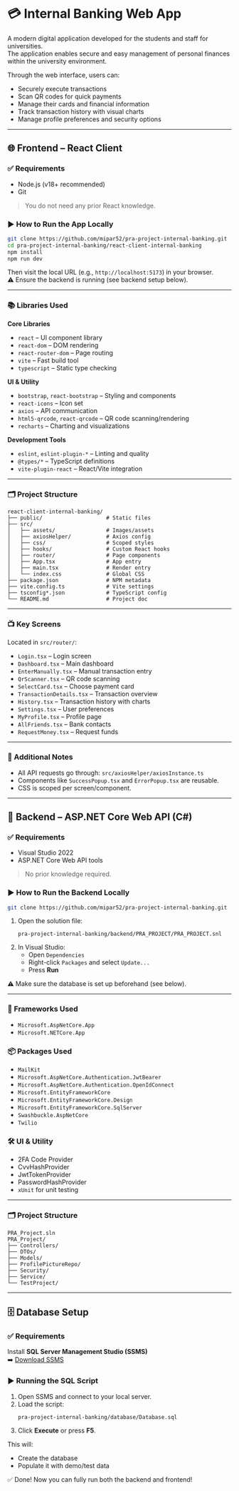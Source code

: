 # 💳 Internal Banking Web App

A modern digital application developed for the students and staff for universities.  
The application enables secure and easy management of personal finances within the university environment.

Through the web interface, users can:

- Securely execute transactions
- Scan QR codes for quick payments
- Manage their cards and financial information
- Track transaction history with visual charts
- Manage profile preferences and security options

---

## 🌐 Frontend – React Client

### ✅ Requirements

- Node.js (v18+ recommended)
- Git

> You do not need any prior React knowledge.

### ▶️ How to Run the App Locally

```bash
git clone https://github.com/mipar52/pra-project-internal-banking.git
cd pra-project-internal-banking/react-client-internal-banking
npm install
npm run dev
```

Then visit the local URL (e.g., `http://localhost:5173`) in your browser.  
⚠️ Ensure the backend is running (see backend setup below).

---

### 📚 Libraries Used

**Core Libraries**

- `react` – UI component library
- `react-dom` – DOM rendering
- `react-router-dom` – Page routing
- `vite` – Fast build tool
- `typescript` – Static type checking

**UI & Utility**

- `bootstrap`, `react-bootstrap` – Styling and components
- `react-icons` – Icon set
- `axios` – API communication
- `html5-qrcode`, `react-qrcode` – QR code scanning/rendering
- `recharts` – Charting and visualizations

**Development Tools**

- `eslint`, `eslint-plugin-*` – Linting and quality
- `@types/*` – TypeScript definitions
- `vite-plugin-react` – React/Vite integration

---

### 🗂️ Project Structure

```plaintext
react-client-internal-banking/
├── public/                    # Static files
├── src/
│   ├── assets/                # Images/assets
│   ├── axiosHelper/           # Axios config
│   ├── css/                   # Scoped styles
│   ├── hooks/                 # Custom React hooks
│   ├── router/                # Page components
│   ├── App.tsx                # App entry
│   ├── main.tsx               # Render entry
│   └── index.css              # Global CSS
├── package.json               # NPM metadata
├── vite.config.ts             # Vite settings
├── tsconfig*.json             # TypeScript config
└── README.md                  # Project doc
```

---

### 📺 Key Screens

Located in `src/router/`:

- `Login.tsx` – Login screen
- `Dashboard.tsx` – Main dashboard
- `EnterManually.tsx` – Manual transaction entry
- `QrScanner.tsx` – QR code scanning
- `SelectCard.tsx` – Choose payment card
- `TransactionDetails.tsx` – Transaction overview
- `History.tsx` – Transaction history with charts
- `Settings.tsx` – User preferences
- `MyProfile.tsx` – Profile page
- `AllFriends.tsx` – Bank contacts
- `RequestMoney.tsx` – Request funds

---

### 📝 Additional Notes

- All API requests go through: `src/axiosHelper/axiosInstance.ts`
- Components like `SuccessPopup.tsx` and `ErrorPopup.tsx` are reusable.
- CSS is scoped per screen/component.

---

## 🧠 Backend – ASP.NET Core Web API (C#)

### ✅ Requirements

- Visual Studio 2022
- ASP.NET Core Web API tools

> No prior knowledge required.

### ▶️ How to Run the Backend Locally

```bash
git clone https://github.com/mipar52/pra-project-internal-banking.git
```

1. Open the solution file:
   ```
   pra-project-internal-banking/backend/PRA_PROJECT/PRA_PROJECT.snl
   ```
2. In Visual Studio:
   - Open `Dependencies`
   - Right-click `Packages` and select `Update...`
   - Press **Run**

⚠️ Make sure the database is set up beforehand (see below).

---

### 🧰 Frameworks Used

- `Microsoft.AspNetCore.App`
- `Microsoft.NETCore.App`

### 📦 Packages Used

- `MailKit`
- `Microsoft.AspNetCore.Authentication.JwtBearer`
- `Microsoft.AspNetCore.Authentication.OpenIdConnect`
- `Microsoft.EntityFrameworkCore`
- `Microsoft.EntityFrameworkCore.Design`
- `Microsoft.EntityFrameworkCore.SqlServer`
- `Swashbuckle.AspNetCore`
- `Twilio`

### 🛠️ UI & Utility

- 2FA Code Provider
- CvvHashProvider
- JwtTokenProvider
- PasswordHashProvider
- `xUnit` for unit testing

---

### 🗂️ Project Structure

```plaintext
PRA_Project.sln
PRA_Project/
├── Controllers/
├── DTOs/
├── Models/
├── ProfilePictureRepo/
├── Security/
├── Service/
└── TestProject/
```

---

## 🗄️ Database Setup

### ✅ Requirements

Install **SQL Server Management Studio (SSMS)**  
➡️ [Download SSMS](https://learn.microsoft.com/hr-hr/ssms/install/install)

### ▶️ Running the SQL Script

1. Open SSMS and connect to your local server.
2. Load the script:
   ```
   pra-project-internal-banking/database/Database.sql
   ```
3. Click **Execute** or press **F5**.

This will:

- Create the database
- Populate it with demo/test data

✅ Done! Now you can fully run both the backend and frontend!
